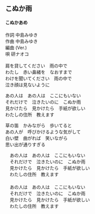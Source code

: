 ## こぬか雨
#### こぬかあめ

作詞     中島みゆき  
作曲     中島みゆき  
編曲 (Ver.)  
唄     研ナオコ  
   
肩を貸してください　雨の中で  
わたし　赤い鼻緒を　なおすまで  
わけを聞いてください　雨の中で  
泣き顔は見ないように  
  
あの人は　あの人は　ここにもいない  
それだけで　泣きたいのに　こぬか雨  
見かけたら　見かけたら　手紙が欲しい  
わたしの住所　教えます  
  
草の笛　かみながら　歩いてると  
あの人が　呼びかけるような気がして  
白い壁　曲がれば　笑いながら  
思い出が通りすぎる  
  
　あの人は　あの人は　ここにもいない  
　それだけで　泣きたいのに　こぬか雨  
　見かけたら　見かけたら　手紙が欲しい  
　わたしの住所　教えます  
　  
　あの人は　あの人は　ここにもいない  
　それだけで　泣きたいのに　こぬか雨  
　見かけたら　見かけたら　手紙が欲しい  
　わたしの住所　教えます  